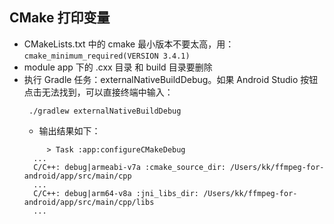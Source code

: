## CMake 打印变量

- CMakeLists.txt 中的 cmake 最小版本不要太高，用：`cmake_minimum_required(VERSION 3.4.1)`
- module app 下的 .cxx 目录 和 build 目录要删除
- 执行 Gradle 任务：externalNativeBuildDebug。如果 Android Studio 按钮点击无法找到，可以直接终端中输入：
    ```shell
     ./gradlew externalNativeBuildDebug
    ```
    - 输出结果如下：
  ```shell
       > Task :app:configureCMakeDebug
    ...
    C/C++: debug|armeabi-v7a :cmake_source_dir: /Users/kk/ffmpeg-for-android/app/src/main/cpp
    ...
    C/C++: debug|arm64-v8a :jni_libs_dir: /Users/kk/ffmpeg-for-android/app/src/main/cpp/libs
    ...
  ```